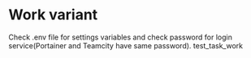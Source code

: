 # Work variant
Check .env file for settings variables and check password for login service(Portainer and Teamcity have same password).
test_task_work

